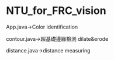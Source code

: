 # NTU_for_FRC_vision
App.java->Color identification

contour.java->超基礎邊緣檢測 dilate&erode

distance.java->distance measuring
